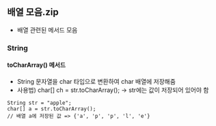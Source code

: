 ## 배열 모음.zip

* 배열 관련된 메서드 모음

### String
#### toCharArray() 메서드
* String 문자열을 char 타입으로 변환하여 char 배열에 저장해줌
* 사용법) char[] ch = str.toCharArray(); -> str에는 값이 저장되어 있어야 함

```
String str = "apple";
char[] a = str.toCharArray();
// 배열 a에 저장된 값 => {'a', 'p', 'p', 'l', 'e'}
```